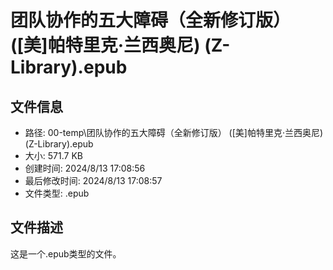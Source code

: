 ﻿# 团队协作的五大障碍（全新修订版） ([美]帕特里克·兰西奥尼) (Z-Library).epub

## 文件信息
- 路径: 00-temp\团队协作的五大障碍（全新修订版） ([美]帕特里克·兰西奥尼) (Z-Library).epub
- 大小: 571.7 KB
- 创建时间: 2024/8/13 17:08:56
- 最后修改时间: 2024/8/13 17:08:57
- 文件类型: .epub

## 文件描述
这是一个.epub类型的文件。

